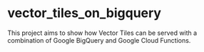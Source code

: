 # vector_tiles_on_bigquery

This project aims to show how Vector Tiles can be served with a combination of Google BigQuery and Google Cloud Functions.


